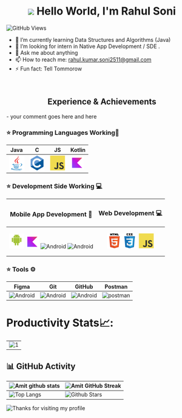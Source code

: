 <h1 align="center"><img src="https://emojis.slackmojis.com/emojis/images/1531849430/4246/blob-smile.gif?1531849430" width="30"/> Hello World, I'm Rahul Soni</h1>
<!-- <h3 align="center"> check out LearnDroid (https://learndroid.hashnode.dev)
</h3> -->

![GitHub Views](https://komarev.com/ghpvc/?username=rahulsoni0&color=0e75b6)

- 🔭 I’m currently learning Data Structures and Algorithms (Java) 
- 🤔 I’m looking for intern  in Native App Development / SDE .
- 💬 Ask me about anything
- 📫 How to reach me: rahul.kumar.soni2511@gmail.com
- ⚡ Fun fact: Tell Tommorow 

<br>
<h2 align="center">Experience & Achievements </h2>
-
your comment goes here
and here

<!-- |<h3>Role</h3> | | <h3>Organization</h3> | <h3>TechStack</h3> | <h3>Project</h3> | <h3>TimeLine</h3> |  |
|-----------|-----------|-----------|-----------|-----------|-----------|-----------|
| Contributor | <img src="https://github.com/maityamit/maityamit/blob/main/Images/Organizations/gssoc.jpg" alt="Rait" width="30" height="30"/> | [GirlScript Winter of Contributing](https://gwoc.girlscript.tech/) | ```Android``` ```Java``` <br> ```Firebase``` ```UI/UX``` | [Repo link](https://github.com/girlscript/winter-of-contributing) | Mar 22 - May 22| [Certificate](https://drive.google.com/file/d/1WockhXOcnX8WS9Ptmj9Hu_L8fq1yLfb1/view?usp=sharing) |
|  Team lead | <img src="https://github.com/maityamit/maityamit/blob/main/Images/Organizations/jwoc.jpg" alt="Rait" width="30" height="30"/>  | [JGEC Winter of Code](https://jwoc.tech/) | ```Android``` ```Java``` <br> ```Firebase``` <br> ```Room Db```| [Tracky](https://github.com/maityamit/Tracky-Track-your-goals-or-targets) | Feb 22 - Mar 22 | [Certificate](https://github.com/maityamit/maityamit/blob/main/Images/Certificate/jwoc_cer.jpg) |


<br> -->


<h3 align="left">⭐ Programming Languages Working💬</h3>

| Java | C  | JS | Kotlin |
|-----------|-----------|-----------|-----------|
| <img src="https://raw.githubusercontent.com/devicons/devicon/master/icons/java/java-original.svg" alt="Android" width="40" height="40"/> | <img src="https://raw.githubusercontent.com/devicons/devicon/master/icons/c/c-original.svg" alt="Android" width="40" height="40"/> | <img src="https://raw.githubusercontent.com/devicons/devicon/master/icons/javascript/javascript-original.svg" alt="Android" width="40" height="40"/> | <img src="https://github.com/devicons/devicon/blob/master/icons/kotlin/kotlin-original.svg" alt="Android" width="35" height="35"/> |

<h3 align="left">⭐ Development Side Working 💻</h3>

|<h3 align="center">Mobile App Development 📱</h3>| <h3 align="center">Web Development 💻 </h3> |
|:------------------------------------------------:|:-----------------------------------------:|
| <p align="center"><img src="https://raw.githubusercontent.com/devicons/devicon/master/icons/android/android-original-wordmark.svg" alt="Android" width="40" height="40"/> <img src="https://github.com/devicons/devicon/blob/master/icons/kotlin/kotlin-original.svg" alt="Android" width="35" height="35"/> <img src="https://www.vectorlogo.zone/logos/firebase/firebase-icon.svg" alt="Android" width="40" height="40"/> <img src="https://www.vectorlogo.zone/logos/java/java-icon.svg" alt="Android" width="40" height="40"/></p> | <p align="center"><img src="https://raw.githubusercontent.com/devicons/devicon/master/icons/html5/html5-original-wordmark.svg" alt="Android" width="40" height="40"/><img src="https://raw.githubusercontent.com/devicons/devicon/master/icons/css3/css3-original-wordmark.svg" alt="Android" width="40" height="40"/>  <img src="https://raw.githubusercontent.com/devicons/devicon/master/icons/javascript/javascript-original.svg" alt="Android" width="40" height="40"/></p> |

<h3 align="left">⭐ Tools ⚙️ </h3>

| Figma | Git | GitHub | Postman | 
|-----------|-----------|-----------|-----------|
|<img src="https://www.vectorlogo.zone/logos/figma/figma-icon.svg" alt="Android" width="40" height="40"/> |<img src="https://www.vectorlogo.zone/logos/git-scm/git-scm-icon.svg" alt="Android" width="40" height="40"/> | <img src="https://github.githubassets.com/images/modules/site/icons/footer/github-mark.svg" alt="Android" width="80" height="40"/> | <img src="https://logos-download.com/wp-content/uploads/2020/06/Postman_Logo.png" alt="postman" width="80" height="40"/>|

<!-- <h3 align="left">⭐ Connect with me on social media 📲 </h3>


| Linkedin | GitHub | Stackoverflow | Instagram | Twitter | Facebook |
|-----------|-----------|-----------|-----------|-----------|-----------|
| <p align="center"><a href="https://linkedin.com/in/rahulsoni0" target="blank"><img align="center" src="https://raw.githubusercontent.com/rahuldkjain/github-profile-readme-generator/master/src/images/icons/Social/linked-in-alt.svg" alt="rahulsoni0" height="30" width="40" /></a></p> | <p align="center"> <a href="https://github.com/rahulsoni0" target="blank"><img align="center" src="https://raw.githubusercontent.com/rahuldkjain/github-profile-readme-generator/master/src/images/icons/Social/github.svg" alt="rahulsoni" height="30" width="40" /></a> </p> | <p align="center"><a href="https://stackoverflow.com/users/13825516/rahulsoni0" target="blank"><img align="center" src="https://raw.githubusercontent.com/rahuldkjain/github-profile-readme-generator/master/src/images/icons/Social/stack-overflow.svg" alt="_ansuman_behera_/" height="30" width="40" /></a> </p> | <p align="center"><a href="https://instagram.com/rahulsoni0" target="blank"><img align="center" src="https://raw.githubusercontent.com/rahuldkjain/github-profile-readme-generator/master/src/images/icons/Social/instagram.svg" alt="_ansuman_behera_/" height="30" width="40" /></a></p> |<p align="center"> <a href="https://twitter.com/rahul5oni" target="blank"><img align="center" src="https://raw.githubusercontent.com/rahuldkjain/github-profile-readme-generator/master/src/images/icons/Social/twitter.svg" alt="rahulsoni" height="30" width="40" /></a> </p>|<p align="center"> <a href="https://www.facebook.com/rahulsoni0" target="blank"><img align="center" src="https://raw.githubusercontent.com/rahuldkjain/github-profile-readme-generator/master/src/images/icons/Social/facebook.svg" alt="rahulsoni" height="30" width="40" /></a></p> |
    -->
     
# Productivity Stats📈:
<table>
  <tr>
    <td><img src="https://github-profile-summary-cards.vercel.app/api/cards/profile-details?username=rahulsoni0&theme=monokai"  display=block width=100% height=auto  alt="1" ></td>
   </tr> 
</table>


## 📊 GitHub Activity
| ![Amit github stats](https://github-readme-stats.vercel.app/api?username=rahulsoni0&show_icons=true&theme=radical) | ![Amit GitHub Streak](https://github-readme-streak-stats.herokuapp.com/?user=rahulsoni0&theme=radical)                                                                                                           |
| --------------------------------------------------------------------------------------------------------------------------------- | ----------------------------------------------------------------------------------------------------------------------------------------------------------------------------------------------------------------- |
| ![Top Langs](https://github-readme-stats.vercel.app/api/top-langs/?username=rahulsoni0&langs_count=8&theme=radical&layout=compact) | ![Github Stars](https://github-readme-stats.vercel.app/api?username=rahulsoni0&show_icons=true&locale=en&count_private=true&hide_rank=true&custom_title=My%20GitHub%20Stats&disable_animations=true&theme=radical) |


<!-- ## 📚 My Education Status


<h4>⌚ B.Tech (EE) at National Institute Of Technology , Jamshedpur ('24) </h4>
 🏆 <br> 
 • Winner ElectroHack ( pravardhan 2022 ). Link <br>
• Top 200 - Route Mobile RAPID Hackathon out of 7275 teams participated globally. Link<br>
• Rank: 421 - Codathon. INTER NIT Coding Contest 2021 among 5700+ participants Link<br>
• Leetcode contest rating 1832 | - 500+ DSA problems on LeetCode. link<br>
• Stood 1077th in Leetcode Biweekly Contest 87. Link </h4><br>
<h4>⌛ educations details here</h4>
National Institute of Technology, Jamshedpur 2020 - 2024
Bachelor of Technology - Electrical Engineering CGPA: 8.89

Central Academy Sr. Secondary School, Kota - 2020
Class 12th - Central Board of Secondary Education (CBSE) 85.6%

D.A.V Public School, Hazaribag - 2018
Class 10th - Central Board of Secondary Education (CBSE) 93% -->


<img height="120" alt="Thanks for visiting my profile" width="100%" src="https://github.com/dibyendu415/dibyendu415/blob/master/marquee.svg" />

